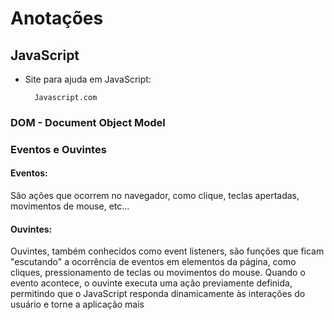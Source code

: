 # Anotações
## JavaScript
- Site para ajuda em JavaScript:

        Javascript.com


### DOM - Document Object Model

### Eventos e Ouvintes
#### Eventos: 
São ações que ocorrem no navegador, como clique, teclas apertadas, movimentos de mouse, etc...

#### Ouvintes:
Ouvintes, também conhecidos como event listeners, são funções que ficam "escutando" a ocorrência de eventos em elementos da página, como cliques, pressionamento de teclas ou movimentos do mouse. Quando o evento acontece, o ouvinte executa uma ação previamente definida, permitindo que o JavaScript responda dinamicamente às interações do usuário e torne a aplicação mais